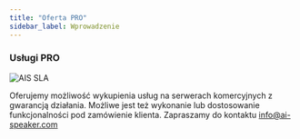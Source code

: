 ```yaml
---
title: "Oferta PRO"
sidebar_label: Wprowadzenie
---
```


### <span class="mdi mdi-professional-hexagon"></span> Usługi PRO 

![AIS SLA](/img/en/bramka/ais_sla.png)


Oferujemy możliwość wykupienia usług na serwerach komercyjnych z gwarancją działania. 
Możliwe jest też wykonanie lub dostosowanie funkcjonalności pod zamówienie klienta. Zapraszamy do kontaktu info@ai-speaker.com





